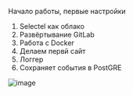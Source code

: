 Начало работы, первые настройки

1. Selectel как облако
2. Развёртывание GitLab
3. Работа с Docker
4. Делаем первй сайт
5. Логгер
6. Сохраняет события в PostGRE

![image](https://github.com/user-attachments/assets/3cdb51ef-00b5-4195-8b36-a4cb6eca7f57)

